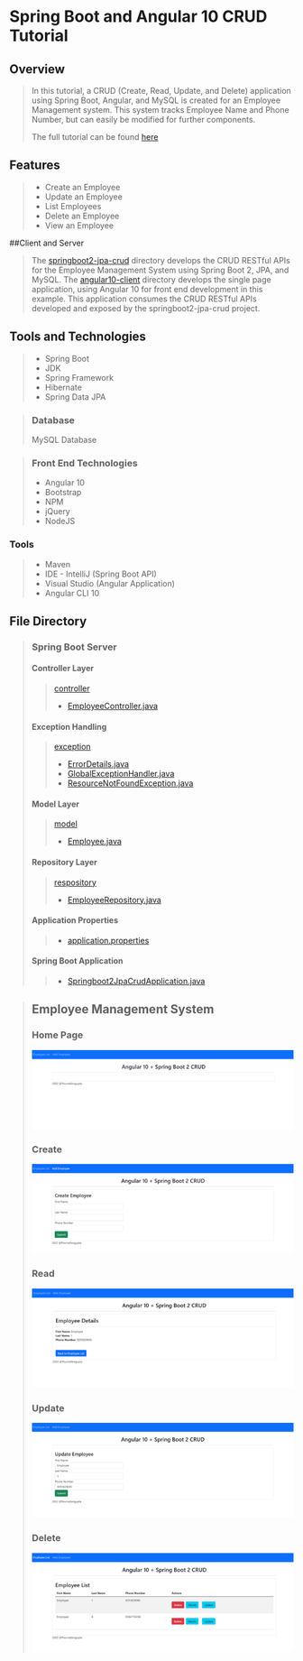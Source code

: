 # Spring Boot and Angular 10 CRUD Tutorial 

 ## Overview 
> In this tutorial, a CRUD (Create, Read, Update, and Delete) application using Spring Boot, Angular, and MySQL is created for an Employee Management system. 
> This system tracks Employee Name and Phone Number, but can easily be modified for further components. 
> 
> The full tutorial can be found [here](./AngularSpringBootTraining.pdf)

## Features 
> * Create an Employee 
> * Update an Employee 
> * List Employees 
> * Delete an Employee 
> * View an Employee

##Client and Server 
> The [springboot2-jpa-crud](./springboot2-jpa-crud) directory develops the CRUD RESTful APIs for the Employee Management System using Spring Boot 2, JPA, and MySQL. 
> The [angular10-client](./angular10-springboot-client) directory develops the single page application, using Angular 10 for front end development in this example. This application consumes the CRUD RESTful APIs developed and exposed by the springboot2-jpa-crud project. 


## Tools and Technologies 
> * Spring Boot 
> * JDK 
> * Spring Framework 
> * Hibernate
> * Spring Data JPA

> ### Database 
> MySQL Database 

> ### Front End Technologies 
> * Angular 10
> * Bootstrap 
> * NPM 
> * jQuery 
> * NodeJS

### Tools
> * Maven 
> * IDE - IntelliJ (Spring Boot API)
> * Visual Studio (Angular Application)
> * Angular CLI 10 


## File Directory 
> ### Spring Boot Server
> #### Controller Layer 
>>[controller](./springboot2-jpa-crud/src/main/java/net/guides/springboot2/springboot2jpacrud/controller)
>> * [EmployeeController.java](./springboot2-jpa-crud/src/main/java/net/guides/springboot2/springboot2jpacrud/controller/EmployeeController.java)
>
> #### Exception Handling 
>>[exception](./springboot2-jpa-crud/src/main/java/net/guides/springboot2/springboot2jpacrud/exception)
>> * [ErrorDetails.java](./springboot2-jpa-crud/src/main/java/net/guides/springboot2/springboot2jpacrud/exception/ErrorDetails.java)
>> * [GlobalExceptionHandler.java](./springboot2-jpa-crud/src/main/java/net/guides/springboot2/springboot2jpacrud/exception/GlobalExceptionHandler.java)
>> * [ResourceNotFoundException.java](./springboot2-jpa-crud/src/main/java/net/guides/springboot2/springboot2jpacrud/exception/ResourceNotFoundException.java) 
>
> #### Model Layer
>>[model](./springboot2-jpa-crud/src/main/java/net/guides/springboot2/springboot2jpacrud/model)
>> * [Employee.java](./springboot2-jpa-crud/src/main/java/net/guides/springboot2/springboot2jpacrud/model/employee.java)
>
> #### Repository Layer 
>>[respository](./springboot2-jpa-crud/src/main/java/net/guides/springboot2/springboot2jpacrud/repository)
>> * [EmployeeRepository.java](./springboot2-jpa-crud/src/main/java/net/guides/springboot2/springboot2jpacrud/repository/EmployeeRepository.java)
>
> #### Application Properties 
>> * [application.properties](./springboot2-jpa-crud/src/resources/application.properties)
> 
> #### Spring Boot Application 
>> * [Springboot2JpaCrudApplication.java](./springboot2-jpa-crud/src/main/java/net/guides/springboot2/springboot2jpacrud/Springboot2JpacrudApplication.java)

> ## Employee Management System 
> ### Home Page
> ![Home Page](./img/home.png)
> ### Create
> ![Create](./img/create.png)
> ### Read
> ![Read](./img/read.png)
> ### Update
> ![Update](./img/update.png)
> ### Delete
> ![Delete](./img/delete.png)
